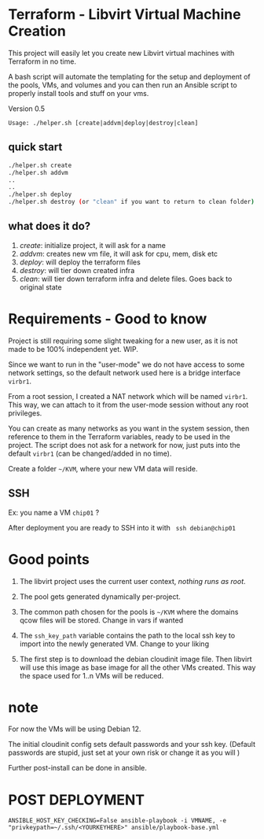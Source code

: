 # Terraform - Libvirt Virtual Machine Creation
This project will easily let you create new Libvirt virtual machines with Terraform in no time.

A bash script will automate the templating for the setup and deployment of the pools, VMs, and volumes and you can then run an Ansible script to properly install tools and stuff on your vms.

Version 0.5

`Usage: ./helper.sh [create|addvm|deploy|destroy|clean]`

## quick start
```sh
./helper.sh create
./helper.sh addvm
..
..
./helper.sh deploy
./helper.sh destroy (or "clean" if you want to return to clean folder)
```

## what does it do?

1. *create*: initialize project, it will ask for a name
2. *addvm*: creates new vm file, it will ask for cpu, mem, disk etc
3. *deploy*: will deploy the terraform files
4. *destroy*: will tier down created infra
5. *clean*: will tier down terraform infra and delete files. Goes back to original state

# Requirements - Good to know
Project is still requiring some slight tweaking for a new user, as it is not made to be 100% independent yet. WIP.

Since we want to run in the "user-mode" we do not have access to some network settings, so the default network used here is a bridge interface `virbr1`.

From a root session, I created a NAT network which will be named `virbr1`. This way, we can attach to it from the user-mode session without any root privileges.

You can create as many networks as you want in the system session, then reference to them in the Terraform variables, ready to be used in the project. The script does not ask for a network for now, just puts into the default `virbr1` (can be changed/added in no time).

Create a folder `~/KVM`, where your new VM data will reside.

## SSH
Ex: you name a VM `chip01` ? 

After deployment you are ready to SSH into it with ` ssh debian@chip01`

# Good points

1. The libvirt project uses the current user context, *nothing runs as root*.

2. The pool gets generated dynamically per-project.

3. The common path chosen for the pools is `~/KVM` where the domains qcow files will be stored. Change in vars if wanted

4. The `ssh_key_path` variable contains the path to the local ssh key to import into the newly generated VM. Change to your liking 

5. The first step is to download the debian cloudinit image file. Then libvirt will use this image as base image for all the other VMs created. This way the space used for 1..n VMs will be reduced.

# note
For now the VMs will be using Debian 12.

The initial cloudinit config sets default passwords and your ssh key. (Default passwords are stupid, just set at your own risk or change it as you will )

Further post-install can be done in ansible.

# POST DEPLOYMENT

`ANSIBLE_HOST_KEY_CHECKING=False ansible-playbook -i VMNAME, -e "privkeypath=~/.ssh/<YOURKEYHERE>" ansible/playbook-base.yml`
